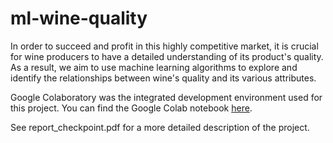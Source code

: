 # ml-wine-quality

In order to succeed and profit in this highly competitive market, it is crucial for wine producers to have a detailed understanding of its product's quality. As a result, we aim to use machine learning algorithms to explore and identify the relationships between wine's quality and its various attributes.


Google Colaboratory was the integrated development environment used for this project. You can find the Google Colab notebook [here](https://drive.google.com/file/d/1Sfvu1w5Ow20lMgo9_BpVTMQtn7kkOIoF/view?usp=sharing).

See report_checkpoint.pdf for a more detailed description of the project.
